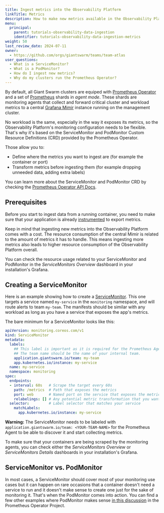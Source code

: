 ```yaml
---
title: Ingest metrics into the Observability Platform
linkTitle: Metrics
description: How to make new metrics available in the Observability Platform in self-service.
menu:
  principal:
    parent: tutorials-observability-data-ingestion
    identifier: tutorials-observability-data-ingestion-metrics
weight: 50
last_review_date: 2024-07-11
owner:
  - https://github.com/orgs/giantswarm/teams/team-atlas
user_questions:
  - What is a ServiceMonitor?
  - What is a PodMonitor?
  - How do I ingest new metrics?
  - Why do my clusters run the Prometheus Operator?
---
```


By default, all Giant Swarm clusters are equiped with [Prometheus Operator](https://prometheus-operator.dev/) and a set of [Prometheus](https://prometheus.io/) shards in _agent mode_. These shards are monitoring agents that collect and forward critical cluster and workload metrics to a central [Grafana Mimir](https://grafana.com/oss/mimir/) instance running on the management cluster.

No workload is the same, especially in the way it exposes its metrics, so the Observability Platform's monitoring configuration needs to be flexible. That's why it's based on the ServiceMonitor and PodMonitor Custom Resource Definitions (CRD) provided by the Prometheus Operator.

Those allow you to:

- Define where the metrics you want to ingest are (for example the container or port)
- Transform metrics before ingesting them (for example dropping unneeded data, adding extra labels)

You can learn more about the ServiceMonitor and PodMonitor CRD by checking the [Prometheus Operator API Docs](https://github.com/prometheus-operator/prometheus-operator/blob/main/Documentation/api.md).

## Prerequisites

Before you start to ingest data from a running container, you need to make sure that your application is already [instrumented](https://opentelemetry.io/docs/concepts/instrumentation/) to export metrics.

Keep in mind that ingesting new metrics into the Observability Platform comes with a cost. The resource consumption of the central Mimir is related to the amount of metrics it has to handle. This means ingesting more metrics also leads to higher resource consumption of the Observability Platform overall.

You can check the resource usage related to your ServiceMonitor and PodMonitor in the _ServiceMonitors Overview_ dashboard in your installation's Grafana.

## Creating a ServiceMonitor

Here is an example showing how to create a [ServiceMonitor](https://github.com/helm/charts/blob/master/stable/prometheus-operator/crds/crd-servicemonitor.yaml).
This one targets a service named `my-service` in the `monitoring` namespace, and will route alerts to team `my-team`. The manifests should be similar with any workload as long as you have a service that exposes the app's metrics.

The bare minimum for a ServiceMonitor looks like this:

```yaml
apiVersion: monitoring.coreos.com/v1
kind: ServiceMonitor
metadata:
  labels:
    ## This label is important as it is required for the Prometheus Agent to discover it.
    ## The team name should be the name of your internal team.
    application.giantswarm.io/team: my-team
    app.kubernetes.io/instance: my-service
  name: my-service
  namespace: monitoring
spec:
  endpoints:
  - interval: 60s   # Scrape the target every 60s
    path: /metrics  # Path that exposes the metrics
    port: web       # Named port on the service that exposes the metrics
    relabelings: [] # Any potential metric transformation that you want to apply to your metrics.
  selector:         # Label selector that matches your service
    matchLabels:
      app.kubernetes.io/instance: my-service
```

__Warning:__ The ServiceMonitor needs to be labeled with `application.giantswarm.io/team: <YOUR-TEAM-NAME>` for the Prometheus Agent to be able to discover it and start collecting metrics.

To make sure that your containers are being scraped by the monitoring agents, you can check either the _ServiceMonitors Overview_ or _ServiceMonitors Details_ dashboards in your installation's Grafana.

## ServiceMonitor vs. PodMonitor

In most cases, a ServiceMonitor should cover most of your monitoring use cases but it can happen on rare occasions that a container doesn't need a service to run and it doesn't make sense to create one just for the sake of monitoring it. That's when the PodMonitor comes into action. You can find a few other examples where PodMonitor makes sense [in this discussion](https://github.com/prometheus-operator/prometheus-operator/issues/3119) in the Prometheus Operator Project.
